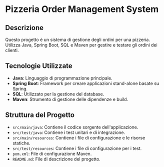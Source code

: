 # Pizzeria Order Management System

## Descrizione
Questo progetto è un sistema di gestione degli ordini per una pizzeria. Utilizza Java, Spring Boot, SQL e Maven per gestire e testare gli ordini dei clienti.

## Tecnologie Utilizzate
- **Java**: Linguaggio di programmazione principale.
- **Spring Boot**: Framework per creare applicazioni stand-alone basate su Spring.
- **SQL**: Utilizzato per la gestione del database.
- **Maven**: Strumento di gestione delle dipendenze e build.

## Struttura del Progetto
- `src/main/java`: Contiene il codice sorgente dell'applicazione.
- `src/test/java`: Contiene i test unitari e di integrazione.
- `src/main/resources`: Contiene i file di configurazione e le risorse statiche.
- `src/test/resources`: Contiene i file di configurazione per i test.
- `pom.xml`: File di configurazione Maven.
- `README.md`: File di descrizione del progetto.


